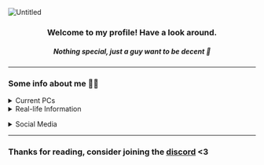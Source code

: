 ![Untitled](https://github.com/Scarlaid/Scarlaid/assets/90851437/c089fe1a-3879-47d3-9e1b-29ab7f4f62e3)
###
<h3 align="center">Welcome to my profile! Have a look around.</h3>
<h5 align="center">Nothing special, just a guy want to be decent 🤙</h5>

____________

### Some info about me 👀🔪
<details><summary>Current PCs</summary>
<p>

🖥 My Small Workstation 
- Intel® Xeon® CPU E3-1241 v3 @ 3.50GHz > 3.80Ghz | 4c/8t 
- KINGSTON (KVR16N11S8/4) 8GB (2x4GB) DDR3 1600MHz
- Vaseky V800 240GB SATA3 
- Western Digital WD20PURX-64P6ZY0 - 2TB 5.4K RPM 64MB Cache SATA 3.5" 
- SAMSUNG HD161GJ 160GB 32MB Cache SATA 3.5"
- NVIDIA GeForce GTX 1050Ti OC 4GB GDDR5 (Samsung)
- KENOO Mini Tower Case

💻 My Laptop (NEW)
- ASUS Zephyus G14 GA402XV | Eclipse Gray | AniMe Matrix
- AMD Ryzen™ 9 7940HS - Radeon 780M @ 4.0Ghz (Up to 5.2Ghz), 8 Core(s), 16 Logical Processor(s)
- Micron 32GB DDR5 4800Mhz SO-DIMM (16x2)
- SK Hynix Gold P31 2TB M.2 NVMe™ PCIe® Gen3x4
- WD Black SN570 1TB M.2 NVMe™ PCIe® Gen4x4
- NVIDIA®GeForce RTX™4060 Laptop GPU 8GB VRAM GDDR6

🎧 Gears
- HyperX Earbuds II with Ikko Magic-Arc
- Everglide AE68 Rapid Trigger /w RaptorHE, Gateron Jade & KS-20U
- SayoDevice O3C Rapid Trigger
- Mchose A5 Pro 4K
- Logitech G-Pro X Wireless Superlight v1 | Huano Transparent BlueS/PinkD
- Wacom One | CTL-472 | Unterp'd
- Galaxy Buds 2 Pro + Buds FE
- Moondrop LAN | Moondrop Dawn Pro Dual-DAC | 4.4mm 
- IETS GT500 Cooling Pad (5000RPM)

📱 Phones
- ~~Iphone 6 Plus 16GB (Gold)~~
- ~~Iphone 6S 64GB (Gold)~~
- ~~VSMART Live 4 4/64GB (Teal)~~ (Sold)
- Samsung J5 Prime - Modded
- Samsung S20FE LTE 8/256GB (American variant)

</p>
</details>
<details><summary>Real-life Information</summary>
<p>

- `🎮`⠀I enjoy any adverturing game (genre) so much that such spent me up to days playing a single game.
  - **Notable games:** Terraria, Minecraft, Starbound, A Hat In Time
- `🕹`⠀Former Co-Owner of [ThiccSMP](https://thiccsmp.qtpc.tech), was associated with [QuanTrieuPCYT](https://github.com/QuanTrieuPCYT)
- `⭐`⠀I live in Hanoi, Vietnam
- `🏫`⠀Twenty-three years old, as a **Senior** in [VNU - International School](http://www.is.vnu.edu.vn/en/)
- `💻` Amateur in Javascript/HTML, trying to learn C#/C++ for studies
- `👽` Decent in **Optimizing, mainly [Minecraft](https://github.com/Scarlaid/P-QoL)** and Windows Manipulation.

</p>
</details>

</p>
</details>
<details><summary>Social Media</summary>
<p>

- [Discord](https://discord.gg/sJ9NQprExv)
- [Facebook](https://facebook.com/vinhkothap)
- [Youtube](https://www.youtube.com/channel/UCgyTPibT46MVZq4bY5vE9PQ)
- ~~[Others](https://neuro2.carrd.co/)~~
</p>
</details>

___________

### Thanks for reading, consider joining the [discord](https://discord.gg/sJ9NQprExv) <3
